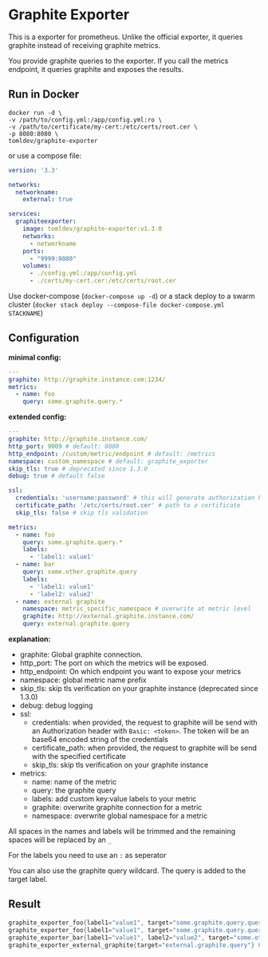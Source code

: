 # Graphite Exporter

This is a exporter for prometheus. Unlike the official exporter, it queries graphite instead of receiving graphite metrics.

You provide graphite queries to the exporter. If you call the metrics endpoint, it queries graphite and exposes the results.

## Run in Docker

```Shell
docker run -d \
-v /path/to/config.yml:/app/config.yml:ro \
-v /path/to/certificate/my-cert:/etc/certs/root.cer \
-p 8080:8080 \
tomldev/graphite-exporter
```

or use a compose file:

```YAML
version: '3.3'

networks:
  networkname:
    external: true

services:
  graphiteexporter:
    image: tomldev/graphite-exporter:v1.3.0
    networks:
      - networkname
    ports:
      - "9999:8080"
    volumes:
      - ./config.yml:/app/config.yml
      - ./certs/my-cert.cer:/etc/certs/root.cer
```

Use docker-compose (`docker-compose up -d`) or a stack deploy to a swarm cluster (`docker stack deploy --compose-file docker-compose.yml STACKNAME`)

## Configuration

**minimal config:**

```YAML
---
graphite: http://graphite.instance.com:1234/
metrics:
  - name: foo
    query: some.graphite.query.*
```

**extended config:**

```YAML
---
graphite: http://graphite.instance.com/
http_port: 9009 # default: 8080
http_endpoint: /custom/metric/endpoint # default: /metrics
namespace: custom_namespace # default: graphite_exporter
skip_tls: true # deprecated since 1.3.0
debug: true # default false

ssl:
  credentials: 'username:password' # this will generate authorization header with 'Basic <base64 encoded credentials>'
  certificate_path: '/etc/certs/root.cer' # path to a certificate
  skip_tls: false # skip tls validation

metrics:
  - name: foo
    query: some.graphite.query.*
    labels:
      - 'label1: value1'
  - name: bar
    query: some.other.graphite.query
    labels:
      - 'label1: value1'
      - 'label2: value2'
  - name: external graphite
    namespace: metric_specific_namespace # overwrite at metric level
    graphite: http://external.graphite.instance.com/
    query: external.graphite.query
```

**explanation:**

- graphite: Global graphite connection.
- http_port: The port on which the metrics will be exposed.
- http_endpoint: On which endpoint you want to expose your metrics
- namespace: global metric name prefix
- skip_tls: skip tls verification on your graphite instance (deprecated since 1.3.0)
- debug: debug logging
- ssl:
  - credentials: when provided, the request to graphite will be send with an Authorization header with `Basic: <token>`. The token will be an base64 encoded string of the credentials
  - certificate_path: when provided, the request to graphite will be send with the specified certificate
  - skip_tls: skip tls verification on your graphite instance
- metrics:
  - name: name of the metric
  - query: the graphite query
  - labels: add custom key:value labels to your metric
  - graphite: overwrite graphite connection for a metric
  - namespace: overwrite global namespace for a metric

All spaces in the names and labels will be trimmed and the remaining spaces will be replaced by an `_`

For the labels you need to use an `:` as seperator

You can also use the graphite query wildcard. The query is added to the target label.

## Result

```Go
graphite_exporter_foo{label1="value1", target="some.graphite.query.query1"} 10.0
graphite_exporter_foo{label1="value1", target="some.graphite.query.query2"} 20.0
graphite_exporter_bar{label1="value1", label2="value2", target="some.other.graphite.query"} 42.0
graphite_exporter_external_graphite{target="external.graphite.query"} 65.0
```
